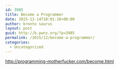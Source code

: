 ```yaml
---
id: 3985
title: Become a Programmer
date: 2015-12-14T10:01:10+00:00
author: bronto saurus
layout: post
guid: http://b.pwnz.org/?p=3985
permalink: /2015/12/become-a-programmer/
categories:
  - Uncategorized
---
```

<http://programming-motherfucker.com/become.html>